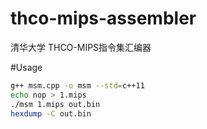 # thco-mips-assembler
清华大学 THCO-MIPS指令集汇编器

#Usage
```bash
g++ msm.cpp -o msm --std=c++11
echo nop > 1.mips
./msm 1.mips out.bin
hexdump -C out.bin
```
